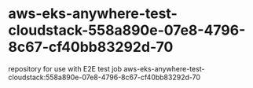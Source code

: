 # aws-eks-anywhere-test-cloudstack-558a890e-07e8-4796-8c67-cf40bb83292d-70
repository for use with E2E test job aws-eks-anywhere-test-cloudstack:558a890e-07e8-4796-8c67-cf40bb83292d-70
